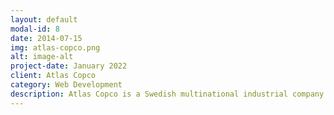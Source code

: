```yaml
---
layout: default
modal-id: 8
date: 2014-07-15
img: atlas-copco.png
alt: image-alt
project-date: January 2022
client: Atlas Copco
category: Web Development
description: Atlas Copco is a Swedish multinational industrial company that was founded in 1873. It manufactures industrial tools and equipment. Backend 
---
```

